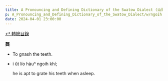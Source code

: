 ```yaml
---
title: A Pronouncing and Defining Dictionary of the Swatow Dialect (汕頭方言音義字典) / ngoih
p: A_Pronouncing_and_Defining_Dictionary_of_the_Swatow_Dialect/w/ngoih
date: 2024-04-01 23:00:00
---
```


[↩️ 轉總目錄](/A_Pronouncing_and_Defining_Dictionary_of_the_Swatow_Dialect)


**齧**
- To gnash the teeth.

- i ût lío hàuⁿ ngoih khí;

  he is apt to grate his teeth when asleep.